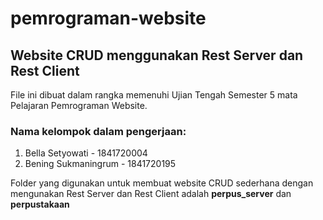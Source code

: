 # pemrograman-website

## Website CRUD menggunakan Rest Server dan Rest Client

File ini dibuat dalam rangka memenuhi Ujian Tengah Semester 5 mata Pelajaran Pemrograman Website.

### Nama kelompok dalam pengerjaan:
1. Bella Setyowati - 1841720004
2. Bening Sukmaningrum - 1841720195

Folder yang digunakan untuk membuat website CRUD sederhana dengan mengunakan Rest Server dan Rest Client adalah **perpus_server** dan **perpustakaan**
